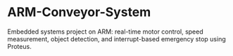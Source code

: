 # ARM-Conveyor-System
Embedded systems project on ARM: real-time motor control, speed measurement, object detection, and interrupt-based emergency stop using Proteus.
